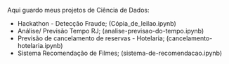 Aqui guardo meus projetos de Ciência de Dados:

- Hackathon - Detecção Fraude; (Cópia_de_leilao.ipynb)
- Análise/ Previsão Tempo RJ;  (analise-previsao-do-tempo.ipynb)
- Previsão de cancelamento de reservas - Hotelaria; (cancelamento-hotelaria.ipynb)
- Sistema Recomendação de Filmes; (sistema-de-recomendacao.ipynb)
